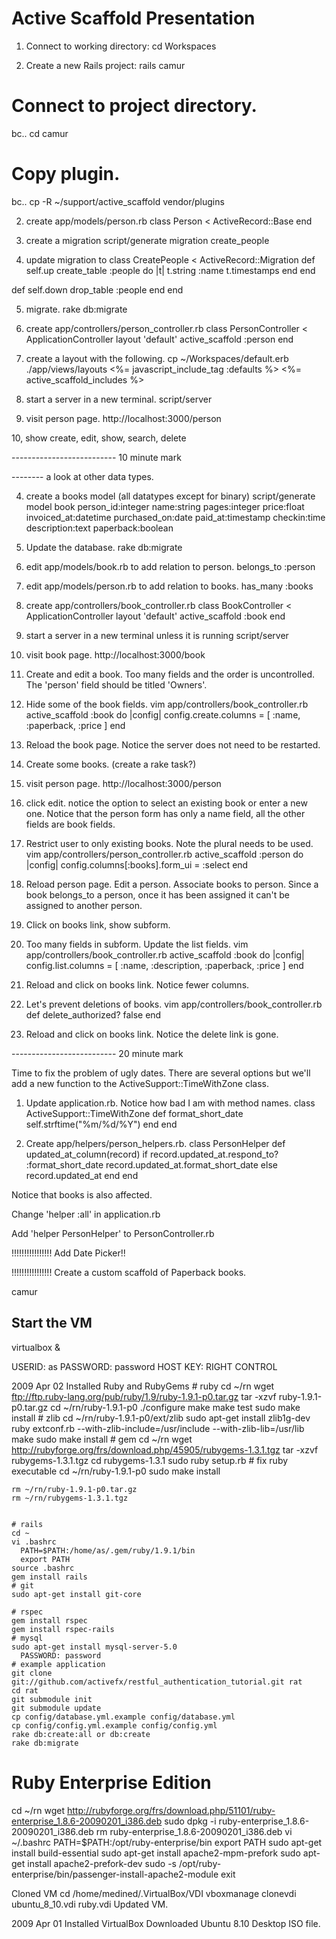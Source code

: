 # Active Scaffold Presentation

1. Connect to working directory:
        cd Workspaces

2. Create a new Rails project:
        rails camur

# Connect to project directory.

bc.. cd camur

# Copy plugin.

bc.. cp -R ~/support/active_scaffold vendor/plugins

2. create app/models/person.rb
class Person < ActiveRecord::Base
end

3. create a migration
script/generate migration create_people

4. update migration to
class CreatePeople < ActiveRecord::Migration
  def self.up
    create_table :people do |t|
      t.string :name
      t.timestamps
    end
  end

  def self.down
    drop_table :people
  end
end

5. migrate.
rake db:migrate

6. create app/controllers/person_controller.rb
class PersonController < ApplicationController
  layout 'default'
  active_scaffold :person
end

7. create a layout with the following.
cp ~/Workspaces/default.erb ./app/views/layouts
<%= javascript_include_tag :defaults %>
<%= active_scaffold_includes %>

8. start a server in a new terminal.
script/server

9. visit person page.
http://localhost:3000/person

10, show create, edit, show, search, delete

-------------------------- 10 minute mark

-------- a look at other data types.

4. create a books model (all datatypes except for binary)
script/generate model book person_id:integer name:string pages:integer price:float invoiced_at:datetime purchased_on:date paid_at:timestamp checkin:time description:text paperback:boolean

5. Update the database.
rake db:migrate

6. edit app/models/book.rb to add relation to person.
belongs_to :person

7. edit app/models/person.rb to add relation to books.
has_many :books

8. create app/controllers/book_controller.rb
class BookController < ApplicationController
  layout 'default'
  active_scaffold :book
end

9. start a server in a new terminal unless it is running
script/server

10. visit book page.
http://localhost:3000/book

11. Create and edit a book. Too many fields and the order is uncontrolled.
The 'person' field should be titled 'Owners'.

12. Hide some of the book fields.
vim app/controllers/book_controller.rb
  active_scaffold :book do |config|
    config.create.columns = [ :name, :paperback, :price ]
  end

13. Reload the book page. Notice the server does not need to be restarted.

14. Create some books. (create a rake task?)

15. visit person page.
http://localhost:3000/person

16. click edit. notice the option to select an existing book or 
enter a new one. Notice that the person form
has only a name field, all the other fields are book fields.

17. Restrict user to only existing books. Note the plural needs to be used.
vim app/controllers/person_controller.rb
  active_scaffold :person do |config|
    config.columns[:books].form_ui = :select
  end

18. Reload person page. Edit a person. Associate books to person. Since
a book belongs_to a person, once it has been assigned it can't be 
assigned to another person.

19. Click on books link, show subform. 
20. Too many fields in subform. Update the list fields.
vim app/controllers/book_controller.rb
  active_scaffold :book do |config|
    config.list.columns = [ :name, :description, :paperback, :price ]
  end

21. Reload and click on books link. Notice fewer columns.

22. Let's prevent deletions of books.
vim app/controllers/book_controller.rb
  def delete_authorized?
    false
  end

23. Reload and click on books link. Notice the delete link is gone.

-------------------------- 20 minute mark

Time to fix the problem of ugly dates. There are several options
but we'll add a new function to the ActiveSupport::TimeWithZone class.

1. Update application.rb. Notice how bad I am with method names.
class ActiveSupport::TimeWithZone
  def format_short_date
    self.strftime("%m/%d/%Y")
  end
end

2. Create app/helpers/person_helpers.rb. 
class PersonHelper
  def updated_at_column(record)
    if record.updated_at.respond_to? :format_short_date
      record.updated_at.format_short_date
    else
      record.updated_at
    end
  end

Notice that books is also affected.

Change 'helper :all' in application.rb

Add 'helper PersonHelper' to PersonController.rb

!!!!!!!!!!!!!!!! Add Date Picker!!

!!!!!!!!!!!!!!!! Create a custom scaffold of Paperback books.

camur




Start the VM
-------------
virtualbox &

  USERID: as
  PASSWORD: password
  HOST KEY: RIGHT CONTROL


2009 Apr 02
  Installed Ruby and RubyGems
     # ruby
    cd ~/rn
    wget ftp://ftp.ruby-lang.org/pub/ruby/1.9/ruby-1.9.1-p0.tar.gz
    tar -xzvf ruby-1.9.1-p0.tar.gz
    cd ~/rn/ruby-1.9.1-p0
    ./configure
    make
    make test
    sudo make install
    # zlib
    cd ~/rn/ruby-1.9.1-p0/ext/zlib
    sudo apt-get install zlib1g-dev
    ruby extconf.rb --with-zlib-include=/usr/include --with-zlib-lib=/usr/lib
    make
    sudo make install
    # gem
    cd ~/rn
    wget http://rubyforge.org/frs/download.php/45905/rubygems-1.3.1.tgz
    tar -xzvf rubygems-1.3.1.tgz
    cd rubygems-1.3.1
    sudo ruby setup.rb
    # fix ruby executable
    cd ~/rn/ruby-1.9.1-p0
    sudo make install

    rm ~/rn/ruby-1.9.1-p0.tar.gz
    rm ~/rn/rubygems-1.3.1.tgz


    # rails
    cd ~
    vi .bashrc
      PATH=$PATH:/home/as/.gem/ruby/1.9.1/bin
      export PATH
    source .bashrc
    gem install rails
    # git
    sudo apt-get install git-core

    # rspec
    gem install rspec
    gem install rspec-rails
    # mysql
    sudo apt-get install mysql-server-5.0
      PASSWORD: password
    # example application
    git clone git://github.com/activefx/restful_authentication_tutorial.git rat
    cd rat
    git submodule init
    git submodule update
    cp config/database.yml.example config/database.yml
    cp config/config.yml.example config/config.yml
    rake db:create:all or db:create
    rake db:migrate

  # Ruby Enterprise Edition
  cd ~/rn
  wget http://rubyforge.org/frs/download.php/51101/ruby-enterprise_1.8.6-20090201_i386.deb
  sudo dpkg -i ruby-enterprise_1.8.6-20090201_i386.deb
  rm ruby-enterprise_1.8.6-20090201_i386.deb
  vi ~/.bashrc
    PATH=$PATH:/opt/ruby-enterprise/bin
    export PATH
  sudo apt-get install build-essential
  sudo apt-get install apache2-mpm-prefork
  sudo apt-get install apache2-prefork-dev
  sudo -s
  /opt/ruby-enterprise/bin/passenger-install-apache2-module
  exit

    
  Cloned VM
    cd /home/medined/.VirtualBox/VDI
    vboxmanage clonevdi ubuntu_8_10.vdi ruby.vdi
  Updated VM.

2009 Apr 01
  Installed VirtualBox
  Downloaded Ubuntu 8.10 Desktop ISO file.


